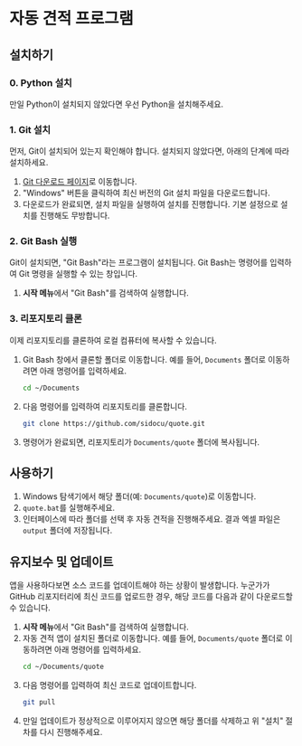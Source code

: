 # 자동 견적 프로그램

## 설치하기

### 0. Python 설치
만일 Python이 설치되지 않았다면 우선 Python을 설치해주세요. 

### 1. Git 설치
먼저, Git이 설치되어 있는지 확인해야 합니다. 설치되지 않았다면, 아래의 단계에 따라 설치하세요.

1. [Git 다운로드 페이지](https://git-scm.com/)로 이동합니다.
2. "Windows" 버튼을 클릭하여 최신 버전의 Git 설치 파일을 다운로드합니다.
3. 다운로드가 완료되면, 설치 파일을 실행하여 설치를 진행합니다. 기본 설정으로 설치를 진행해도 무방합니다.

### 2. Git Bash 실행
Git이 설치되면, "Git Bash"라는 프로그램이 설치됩니다. Git Bash는 명령어를 입력하여 Git 명령을 실행할 수 있는 창입니다.

1. **시작 메뉴**에서 "Git Bash"를 검색하여 실행합니다.

### 3. 리포지토리 클론
이제 리포지토리를 클론하여 로컬 컴퓨터에 복사할 수 있습니다.

1. Git Bash 창에서 클론할 폴더로 이동합니다. 예를 들어, `Documents` 폴더로 이동하려면 아래 명령어를 입력하세요.
   ```bash
   cd ~/Documents
   ```
2. 다음 명령어를 입력하여 리포지토리를 클론합니다.
   ```bash
   git clone https://github.com/sidocu/quote.git
   ```
3. 명령어가 완료되면, 리포지토리가 `Documents/quote` 폴더에 복사됩니다.

## 사용하기
1. Windows 탐색기에서 해당 폴더(예: `Documents/quote`)로 이동합니다.
2. `quote.bat`를 실행해주세요.
3. 인터페이스에 따라 폴더를 선택 후 자동 견적을 진행해주세요. 결과 엑셀 파일은 `output` 폴더에 저장됩니다.

## 유지보수 및 업데이트
앱을 사용하다보면 소스 코드를 업데이트해야 하는 상황이 발생합니다. 누군가가 GitHub 리포지터리에 최신 코드를 업로드한 경우, 해당 코드를 다음과 같이 다운로드할 수 있습니다.

1. **시작 메뉴**에서 "Git Bash"를 검색하여 실행합니다.
2. 자동 견적 앱이 설치된 폴더로 이동합니다. 예를 들어, `Documents/quote` 폴더로 이동하려면 아래 명령어를 입력하세요.
   ```bash
   cd ~/Documents/quote
   ```
3. 다음 명령어를 입력하여 최신 코드로 업데이트합니다.
   ```bash
   git pull
   ```
4. 만일 업데이트가 정상적으로 이루어지지 않으면 해당 폴더를 삭제하고 위 "설치" 절차를 다시 진행해주세요.